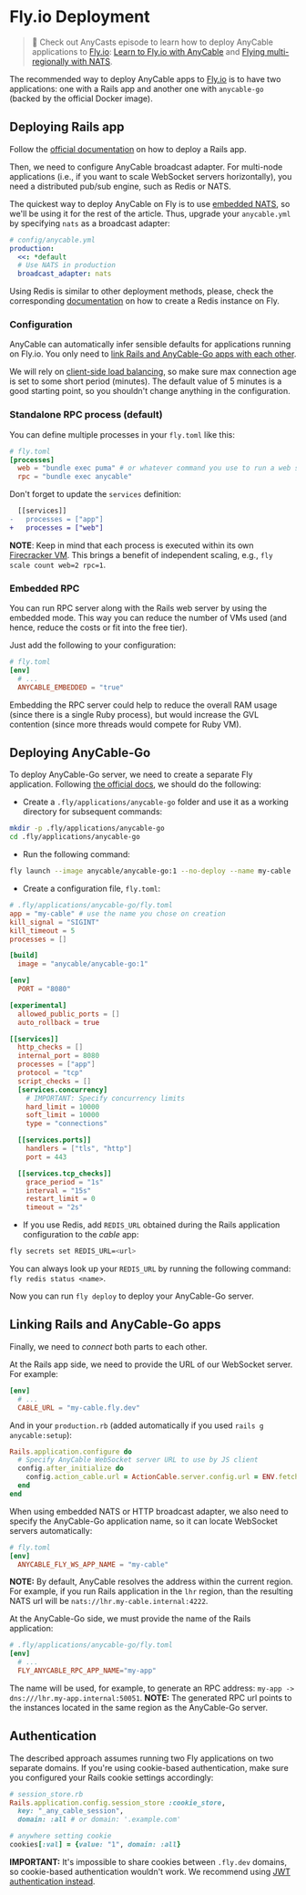# Fly.io Deployment

> 🎥 Check out AnyCasts episode to learn how to deploy AnyCable applications to [Fly.io][fly]: [Learn to Fly.io with AnyCable](https://anycable.io/anycasts/learn-to-fly-io-with-anycable/) and [Flying multi-regionally with NATS](https://anycable.io/anycasts/flying-multi-regionally-with-nats/).

The recommended way to deploy AnyCable apps to [Fly.io][fly] is to have two applications: one with a Rails app and another one with `anycable-go` (backed by the official Docker image).

## Deploying Rails app

Follow the [official documentation][fly-docs-rails] on how to deploy a Rails app.

Then, we need to configure AnyCable broadcast adapter. For multi-node applications (i.e., if you want to scale WebSocket servers horizontally), you need a distributed pub/sub engine, such as Redis or NATS.

The quickest way to deploy AnyCable on Fly is to use [embedded NATS](../anycable-go/embedded_nats.md), so we'll be using it for the rest of the article. Thus, upgrade your `anycable.yml` by specifying `nats` as a broadcast adapter:

```yml
# config/anycable.yml
production:
  <<: *default
  # Use NATS in production
  broadcast_adapter: nats
```

Using Redis is similar to other deployment methods, please, check the corresponding [documentation][fly-docs-redis] on how to create a Redis instance on Fly.

### Configuration

AnyCable can automatically infer sensible defaults for applications running on Fly.io. You only need to [link Rails and AnyCable-Go apps with each other](#linking-rails-and-anycable-go-apps).

We will rely on [client-side load balancing](./load_balancing.md), so make sure max connection age is set to some short period (minutes). The default value of 5 minutes is a good starting point, so you shouldn't change anything in the configuration.

### Standalone RPC process (default)

You can define multiple processes in your `fly.toml` like this:

```toml
# fly.toml
[processes]
  web = "bundle exec puma" # or whatever command you use to run a web server
  rpc = "bundle exec anycable"
```

Don't forget to update the `services` definition:

```diff
  [[services]]
-   processes = ["app"]
+   processes = ["web"]
```

**NOTE**: Keep in mind that each process is executed within its own [Firecracker VM](https://fly.io/docs/reference/machines/). This brings a benefit of independent scaling, e.g., `fly scale count web=2 rpc=1`.

### Embedded RPC

You can run RPC server along with the Rails web server by using the embedded mode. This way you can reduce the number of VMs used (and hence, reduce the costs or fit into the free tier).

Just add the following to your configuration:

```toml
# fly.toml
[env]
  # ...
  ANYCABLE_EMBEDDED = "true"
```

Embedding the RPC server could help to reduce the overall RAM usage (since there is a single Ruby process), but would increase the GVL contention (since more threads would compete for Ruby VM).

## Deploying AnyCable-Go

To deploy AnyCable-Go server, we need to create a separate Fly application.
Following [the official docs][fly-multiple-apps], we should do the following:

- Create a `.fly/applications/anycable-go` folder and use it as a working directory for subsequent commands:

```sh
mkdir -p .fly/applications/anycable-go
cd .fly/applications/anycable-go
```

- Run the following command:

```sh
fly launch --image anycable/anycable-go:1 --no-deploy --name my-cable
```

- Create a configuration file, `fly.toml`:

```toml
# .fly/applications/anycable-go/fly.toml
app = "my-cable" # use the name you chose on creation
kill_signal = "SIGINT"
kill_timeout = 5
processes = []

[build]
  image = "anycable/anycable-go:1"

[env]
  PORT = "8080"

[experimental]
  allowed_public_ports = []
  auto_rollback = true

[[services]]
  http_checks = []
  internal_port = 8080
  processes = ["app"]
  protocol = "tcp"
  script_checks = []
  [services.concurrency]
    # IMPORTANT: Specify concurrency limits
    hard_limit = 10000
    soft_limit = 10000
    type = "connections"

  [[services.ports]]
    handlers = ["tls", "http"]
    port = 443

  [[services.tcp_checks]]
    grace_period = "1s"
    interval = "15s"
    restart_limit = 0
    timeout = "2s"
```

- If you use Redis, add `REDIS_URL` obtained during the Rails application configuration to the _cable_ app:

```sh
fly secrets set REDIS_URL=<url>
```

You can always look up your `REDIS_URL` by running the following command: `fly redis status <name>`.

Now you can run `fly deploy` to deploy your AnyCable-Go server.

## Linking Rails and AnyCable-Go apps

Finally, we need to _connect_ both parts to each other.

At the Rails app side, we need to provide the URL of our WebSocket server. For example:

```toml
[env]
  # ...
  CABLE_URL = "my-cable.fly.dev"
```

And in your `production.rb` (added automatically if you used `rails g anycable:setup`):

```ruby
Rails.application.configure do
  # Specify AnyCable WebSocket server URL to use by JS client
  config.after_initialize do
    config.action_cable.url = ActionCable.server.config.url = ENV.fetch("CABLE_URL", "/cable") if AnyCable::Rails.enabled?
  end
end
```

When using embedded NATS or HTTP broadcast adapter, we also need to specify the AnyCable-Go application name, so it can locate WebSocket servers automatically:

```toml
# fly.toml
[env]
  ANYCABLE_FLY_WS_APP_NAME = "my-cable"
```

**NOTE:** By default, AnyCable resolves the address within the current region. For example, if you run Rails application in the `lhr` region, than the resulting NATS url will be `nats://lhr.my-cable.internal:4222`.

At the AnyCable-Go side, we must provide the name of the Rails application:

```toml
# .fly/applications/anycable-go/fly.toml
[env]
  # ...
  FLY_ANYCABLE_RPC_APP_NAME="my-app"
```

The name will be used, for example, to generate an RPC address: `my-app -> dns:///lhr.my-app.internal:50051`. **NOTE:** The generated RPC url points to the instances located in the same region as the AnyCable-Go server.

## Authentication

The described approach assumes running two Fly applications on two separate domains. If you're using cookie-based authentication, make sure you configured your Rails cookie settings accordingly:

```ruby
# session_store.rb
Rails.application.config.session_store :cookie_store,
  key: "_any_cable_session",
  domain: :all # or domain: '.example.com'

# anywhere setting cookie
cookies[:val] = {value: "1", domain: :all}
```

**IMPORTANT:** It's impossible to share cookies between `.fly.dev` domains, so cookie-based authentication wouldn't work. We recommend using [JWT authentication instead][jwt-id].

[fly]: https://fly.io
[fly-docs-rails]: https://fly.io/docs/rails/
[fly-docs-redis]: https://fly.io/docs/reference/redis/
[fly-multiple-apps]: https://fly.io/docs/laravel/advanced-guides/multiple-applications/#creating-a-fly-application-within-a-fly-application
[jwt-id]: /anycable-go/jwt_identification
